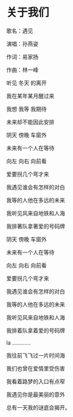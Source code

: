# 关于我们

歌名：遇见

演唱：孙燕姿

作词：易家扬

作曲：林一峰

听见 冬天 的离开

我在某年某月醒过来

我想 我等 我期待

未来却不能因此安排

阴天 傍晚 车窗外

未来有一个人在等待

向左 向右 向前看

爱要拐几个弯才来

我遇见谁会有怎样的对白

我等的人他在多远的未来

我听见风来自地铁和人海

我排著队拿著爱的号码牌

阴天 傍晚 车窗外

未来有一个人在等待

向左 向右 向前看

爱要拐几个弯才来

我遇见谁会有怎样的对白

我等的人他在多远的未来

我听见风来自地铁和人海

我排着队拿着爱的号码牌

la …………

我往前飞飞过一片时间海

我们也曾在爱情里受伤害

我看着路梦的入口有点窄

我遇见你是最美丽的意外

总有一天我的谜底会揭开。
